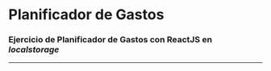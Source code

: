 # Planificador de Gastos

### Ejercicio de Planificador de Gastos con **ReactJS** en *localstorage*

---